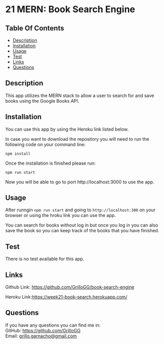 # 21 MERN: Book Search Engine

## Table Of Contents


  - [Description](#description)
  - [Installation](#installation)
  - [Usage](#usage)
  - [Test](#test)
  - [Links](#links)
  - [Questions](#questions)

## Description

This app utilizes the MERN stack to allow a user to search for and save books using the Google Books API.

## Installation

You can use this app by using the Heroku link listed below.

In case you want to download the repository you will need to run the following code on your command line:

```
npm install
```

Once the installation is finished please run:

```
npm run start
```

Now you will be able to go to port http://localhost:3000 to use the app.

## Usage

After runngin `npm run start` and going to `http://localhost:300` on your browser or using the hroku link you can use the app.

You can search for books without log in but once you log in you can also save the book so you can keep track of the books that you have finished.

## Test

There is no test available for this app.

## Links

Github Link: https://github.com/GrilloGG/book-search-engine

Heroku Link:https://week21-book-search.herokuapp.com/

## Questions

If you have any questions you can find me in: </br>
GitHub: https://github.com/GrilloGG </br>
Email: grillo.garnacho@gmail.com
